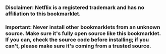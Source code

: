### Disclaimer: Netflix is a registered trademark and has no affiliation to this bookmarklet.

### Important: Never install other bookmarklets from an unknown source. Make sure it's fully open source like this bookmarklet. If you can, check the source code before installing; if you can't, please make sure it's coming from a trusted source.
